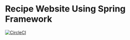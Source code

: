 # Recipe Website Using Spring Framework
[![CircleCI](https://circleci.com/gh/Dhruv983/recipe/tree/master.svg?style=svg)](https://circleci.com/gh/Dhruv983/recipe/tree/master)

